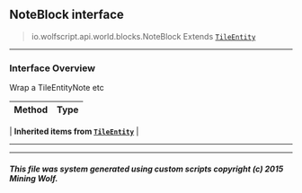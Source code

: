## NoteBlock __interface__

>io.wolfscript.api.world.blocks.NoteBlock
>Extends [`TileEntity`](TileEntity.md)

---

### Interface Overview

Wrap a TileEntityNote etc

Method | Type   
--- | :--- 
 |
__Inherited items from [`TileEntity`](TileEntity.md)__ |





---



---


##### This file was system generated using custom scripts copyright (c) 2015 Mining Wolf.
	

